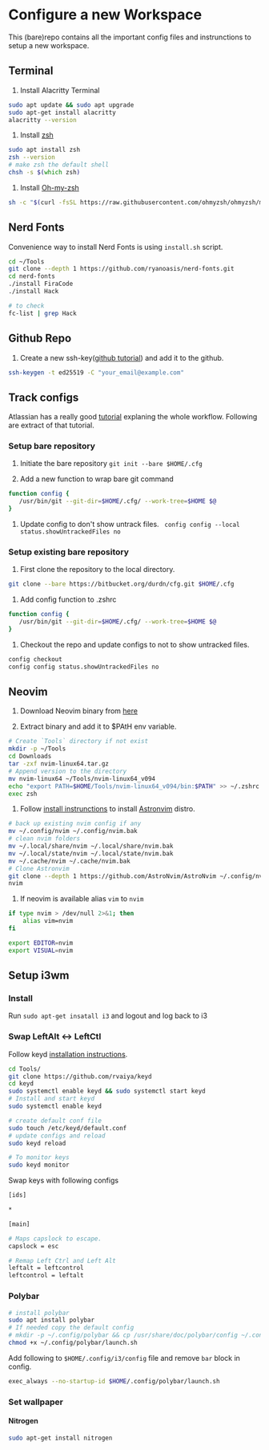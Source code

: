 # Configure a new Workspace

This (bare)repo contains all the important config files and instrunctions to setup a new workspace.

## Terminal 

1. Install Alacritty Terminal

```sh
sudo apt update && sudo apt upgrade
sudo apt-get install alacritty
alacritty --version
```

1. Install [zsh]()

```zsh
sudo apt install zsh
zsh --version
# make zsh the default shell
chsh -s $(which zsh)
```

1. Install [Oh-my-zsh](https://ohmyz.sh/#install)

```zsh
sh -c "$(curl -fsSL https://raw.githubusercontent.com/ohmyzsh/ohmyzsh/master/tools/install.sh)"
```

## Nerd Fonts

Convenience way to install Nerd Fonts is using `install.sh` script.

```sh
cd ~/Tools
git clone --depth 1 https://github.com/ryanoasis/nerd-fonts.git
cd nerd-fonts
./install FiraCode
./install Hack

# to check 
fc-list | grep Hack
```

## Github Repo

1. Create a new ssh-key([github tutorial](https://docs.github.com/en/authentication/connecting-to-github-with-ssh/generating-a-new-ssh-key-and-adding-it-to-the-ssh-agent#generating-a-new-ssh-key)) and add it to the github.

```sh
ssh-keygen -t ed25519 -C "your_email@example.com"
```

## Track configs 

Atlassian has a really good [tutorial](https://www.atlassian.com/git/tutorials/dotfiles) explaning the whole workflow. Following are extract of that tutorial.

### Setup bare repository

1. Initiate the bare repository `git init --bare $HOME/.cfg`

1. Add a new function to wrap bare git command

```zsh
function config {
   /usr/bin/git --git-dir=$HOME/.cfg/ --work-tree=$HOME $@
}
```

1. Update config to don't show untrack files. ` config config --local status.showUntrackedFiles no`

### Setup existing bare repository

1. First clone the repository to the local directory. 

```zsh
git clone --bare https://bitbucket.org/durdn/cfg.git $HOME/.cfg
```

1. Add config function to .zshrc

```zsh
function config {
   /usr/bin/git --git-dir=$HOME/.cfg/ --work-tree=$HOME $@
}
```

1. Checkout the repo and update configs to not to show untracked files.

```zsh
config checkout
config config status.showUntrackedFiles no 
```
## Neovim

1. Download Neovim binary from [here](https://neovim.io/) 

1. Extract binary and add it to $PAtH env variable.

```sh
# Create `Tools` directory if not exist
mkdir -p ~/Tools
cd Downloads
tar -zxf nvim-linux64.tar.gz
# Append version to the directory
mv nvim-linux64 ~/Tools/nvim-linux64_v094
echo "export PATH=$HOME/Tools/nvim-linux64_v094/bin:$PATH" >> ~/.zshrc
exec zsh
```

1. Follow [install instrunctions](https://docs.astronvim.com/#%EF%B8%8F-installation) to install [Astronvim]() distro.

```sh
# back up existing nvim config if any
mv ~/.config/nvim ~/.config/nvim.bak
# clean nvim folders
mv ~/.local/share/nvim ~/.local/share/nvim.bak
mv ~/.local/state/nvim ~/.local/state/nvim.bak
mv ~/.cache/nvim ~/.cache/nvim.bak
# Clone Astronvim
git clone --depth 1 https://github.com/AstroNvim/AstroNvim ~/.config/nvim
nvim
```

1. If neovim is available alias `vim` to `nvim` 

```sh
if type nvim > /dev/null 2>&1; then
    alias vim=nvim
fi

export EDITOR=nvim
export VISUAL=nvim
```

## Setup i3wm

###  Install

Run `sudo apt-get insatall i3` and logout and log back to i3


### Swap LeftAlt <-> LeftCtl 

Follow keyd [installation instructions](https://github.com/rvaiya/keyd#installation).

```sh
cd Tools/
git clone https://github.com/rvaiya/keyd
cd keyd
sudo systemctl enable keyd && sudo systemctl start keyd
# Install and start keyd
sudo systemctl enable keyd

# create default conf file
sudo touch /etc/keyd/default.conf
# update configs and reload
sudo keyd reload

# To monitor keys
sudo keyd monitor
```

Swap keys with following configs

```sh
[ids]

*

[main]

# Maps capslock to escape.
capslock = esc 

# Remap Left Ctrl and Left Alt
leftalt = leftcontrol
leftcontrol = leftalt
```
### Polybar

```sh
# install polybar
sudo apt install polybar
# If needed copy the default config
# mkdir -p ~/.config/polybar && cp /usr/share/doc/polybar/config ~/.config/polybar/
chmod +x ~/.config/polybar/launch.sh
```

Add following to `$HOME/.config/i3/config` file and remove `bar` block in config.

```sh
exec_always --no-startup-id $HOME/.config/polybar/launch.sh
```

### Set wallpaper

#### Nitrogen

```sh
sudo apt-get install nitrogen
```
